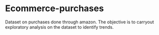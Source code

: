 # Ecommerce-purchases
Dataset on purchases done through amazon.
The objective is to carryout exploratory analysis on the dataset to identify trends.
